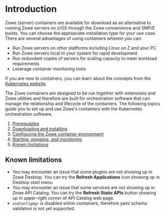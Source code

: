 # Introduction

Zowe (server) containers are available for download as an alternative to running Zowe servers on z/OS through the Zowe convenience and SMP/E builds. You can choose the appropriate installation type for your use case. There are several advantages of using containers wherein you can:

* Run Zowe servers on other platforms including Linux on Z and your PC
* Run Zowe servers local to your system for rapid development
* Run redundant copies of servers for scaling capacity to meet workload requirements
* Leverage container monitoring tools

If you are new to containers, you can learn about the concepts from the [Kubernetes website](https://kubernetes.io/docs/concepts/overview/what-is-kubernetes/).

The Zowe containers are designed to be run together with extensions and Zowe utilities and therefore are built for orchestration software that can manage the relationship and lifecycle of the containers. The following topics guide you to set up and use Zowe's containers with the Kubernetes orchestration software. 

1. [Prerequisites](k8s-prereqs.md)
2. [Downloading and installing](k8s-downloading.md)
3. [Configuring the Zowe container environment](k8s-config.md)
4. [Starting, stopping, and monitoring](k8s-using.md)
5. [Known limitations](#known-limitations)

## Known limitations

* You may encounter an issue that some plugins are not showing up in Zowe Desktop. You can try the **Refresh Applications** icon showing up in Desktop start menu.
* You may encounter an issue that some services are not showing up in Zowe API Catalog. You can try the **Refresh Static APIs** button showing up in upper-right corner of API Catalog web page.
* `useConfigmgr` is disabled within containers, therefore yaml schema validation is not yet supported.
